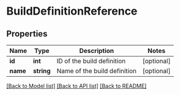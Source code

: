 # BuildDefinitionReference

## Properties
Name | Type | Description | Notes
------------ | ------------- | ------------- | -------------
**id** | **int** | ID of the build definition | [optional] 
**name** | **string** | Name of the build definition | [optional] 

[[Back to Model list]](../README.md#documentation-for-models) [[Back to API list]](../README.md#documentation-for-api-endpoints) [[Back to README]](../README.md)


